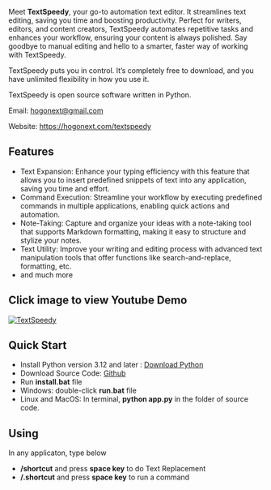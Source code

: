 Meet **TextSpeedy**, your go-to automation text editor. It streamlines text editing, saving you time and boosting productivity. Perfect for writers, editors, and content creators, TextSpeedy automates repetitive tasks and enhances your workflow, ensuring your content is always polished. Say goodbye to manual editing and hello to a smarter, faster way of working with TextSpeedy.

TextSpeedy puts you in control. It’s completely free to download, and you have unlimited flexibility in how you use it.

TextSpeedy is open source software written in Python.

Email: hogonext@gmail.com

Website: https://hogonext.com/textspeedy

## Features
- Text Expansion: Enhance your typing efficiency with this feature that allows you to insert predefined snippets of text into any application, saving you time and effort.
- Command Execution: Streamline your workflow by executing predefined commands in multiple applications, enabling quick actions and automation.
- Note-Taking: Capture and organize your ideas with a note-taking tool that supports Markdown formatting, making it easy to structure and stylize your notes.
- Text Utility: Improve your writing and editing process with advanced text manipulation tools that offer functions like search-and-replace, formatting, etc.
- and much more

## Click image to view Youtube Demo

[![TextSpeedy](https://hogonext.com/wp-content/uploads/2025/01/TextSpeedy.jpg)](https://youtu.be/fl6XpFKuBXg)

## Quick Start
- Install Python version 3.12 and later : [Download Python](https://www.python.org/downloads/)
- Download Source Code: [Github](https://github.com/hogonext/textspeedy)
- Run **install.bat** file
- Windows: double-click **run.bat** file
- Linux and MacOS: In terminal, **python app.py** in the folder of source code.

## Using
In any applicaton, type below 
- **/shortcut** and press **space key** to do Text Replacement 
- **/.shortcut** and press **space key** to run a command
